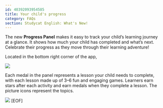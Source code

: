 ```yaml
---
id: 40392093954585
title: Your child's progress
category: FAQs
section: Studycat English: What's New!
---
```

The new **Progress Panel** makes it easy to track your child’s learning journey at a glance. It shows how much your child has completed and what’s next. Celebrate their progress as they move through their learning adventure!

Located in the bottom right corner of the app,

  
![](https://help.studycat.com/hc/article_attachments/40392758902553)

Each medal in the panel represents a lesson your child needs to complete, with each lesson made up of 3–6 fun and engaging games. Learners earn stars after each activity and earn medals when they complete a lesson. The picture icons represent the topics.

![](https://help.studycat.com/hc/article_attachments/40392758904601)
[EOF]